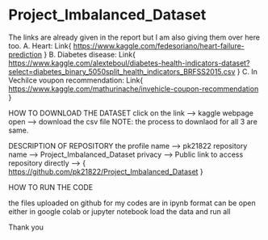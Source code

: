 
# Project_Imbalanced_Dataset

The links are already given in the report but I am also giving them over here too.
A. Heart: Link{ https://www.kaggle.com/fedesoriano/heart-failure-prediction }
B. Diabetes disease: Link{ https://www.kaggle.com/alexteboul/diabetes-health-indicators-dataset?select=diabetes_binary_5050split_health_indicators_BRFSS2015.csv }
C. In Vechilce voupon recommendation: Link{ https://www.kaggle.com/mathurinache/invehicle-coupon-recommendation }

HOW TO DOWNLOAD THE DATASET
click on the link --> kaggle webpage open --> download the csv file
NOTE: the process to downlaod for all 3 are same.


DESCRIPTION OF REPOSITORY
the profile name --> pk21822
repository name --> Project_Imbalanced_Dataset
privacy --> Public
link to access repository directly --> { https://github.com/pk21822/Project_Imbalanced_Dataset }


HOW TO RUN THE CODE

the files uploaded on github for my codes are in ipynb format
can be open either in google colab or jupyter notebook
load the data
and run all


Thank you
